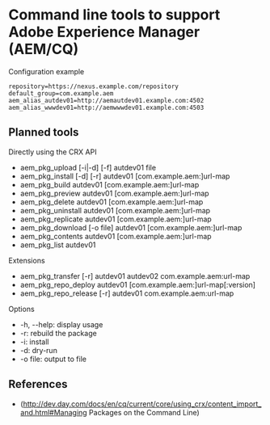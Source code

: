 # Command line tools to support Adobe Experience Manager (AEM/CQ)

Configuration example

```
repository=https://nexus.example.com/repository
default_group=com.example.aem
aem_alias_autdev01=http://aemautdev01.example.com:4502
aem_alias_wwwdev01=http://aemwwwdev01.example.com:4503
```

## Planned tools

Directly using the CRX API

* aem_pkg_upload [-i|-d] [-f] autdev01 file
* aem_pkg_install [-d] [-r] autdev01 [com.example.aem:]url-map
* aem_pkg_build autdev01 [com.example.aem:]url-map
* aem_pkg_preview autdev01 [com.example.aem:]url-map
* aem_pkg_delete  autdev01 [com.example.aem:]url-map
* aem_pkg_uninstall autdev01 [com.example.aem:]url-map
* aem_pkg_replicate autdev01 [com.example.aem:]url-map
* aem_pkg_download [-o file] autdev01 [com.example.aem:]url-map
* aem_pkg_contents autdev01 [com.example.aem:]url-map
* aem_pkg_list autdev01

Extensions

* aem_pkg_transfer [-r] autdev01 autdev02 com.example.aem:url-map
* aem_pkg_repo_deploy autdev01 [com.example.aem:]url-map[:version]
* aem_pkg_repo_release [-r] autdev01 com.example.aem:url-map

Options

* -h, --help: display usage
* -r: rebuild the package
* -i: install
* -d: dry-run
* -o file: output to file

## References

* (http://dev.day.com/docs/en/cq/current/core/using_crx/content_import_and.html#Managing Packages on the Command Line)
